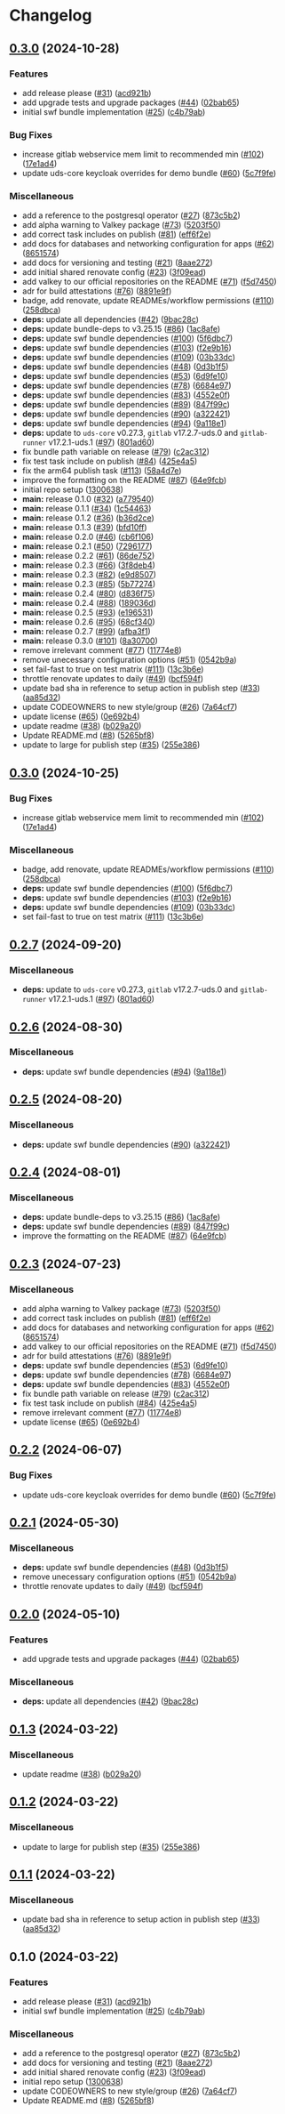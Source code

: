 # Changelog

## [0.3.0](https://github.com/defenseunicorns/uds-software-factory/compare/v0.3.0...v0.3.0) (2024-10-28)


### Features

* add release please ([#31](https://github.com/defenseunicorns/uds-software-factory/issues/31)) ([acd921b](https://github.com/defenseunicorns/uds-software-factory/commit/acd921b0d23a8b405aefd83d2f5515d59d20808b))
* add upgrade tests and upgrade packages ([#44](https://github.com/defenseunicorns/uds-software-factory/issues/44)) ([02bab65](https://github.com/defenseunicorns/uds-software-factory/commit/02bab6547e3de814097e6b13f066e108bf7d9d8f))
* initial swf bundle implementation ([#25](https://github.com/defenseunicorns/uds-software-factory/issues/25)) ([c4b79ab](https://github.com/defenseunicorns/uds-software-factory/commit/c4b79ab74751f1070a14d250b8df54ef347dee10))


### Bug Fixes

* increase gitlab webservice mem limit to recommended min ([#102](https://github.com/defenseunicorns/uds-software-factory/issues/102)) ([17e1ad4](https://github.com/defenseunicorns/uds-software-factory/commit/17e1ad46e8061a5a135c18155e44315caf90726c))
* update uds-core keycloak overrides for demo bundle ([#60](https://github.com/defenseunicorns/uds-software-factory/issues/60)) ([5c7f9fe](https://github.com/defenseunicorns/uds-software-factory/commit/5c7f9fea76ec074a17555109fc55f733e3d27747))


### Miscellaneous

* add a reference to the postgresql operator ([#27](https://github.com/defenseunicorns/uds-software-factory/issues/27)) ([873c5b2](https://github.com/defenseunicorns/uds-software-factory/commit/873c5b2cbe7c3b13203f4d4adc4d605ef1bf5b3c))
* add alpha warning to Valkey package ([#73](https://github.com/defenseunicorns/uds-software-factory/issues/73)) ([5203f50](https://github.com/defenseunicorns/uds-software-factory/commit/5203f50310ba088f7ad99e5bcbfd18a99e561ec6))
* add correct task includes on publish ([#81](https://github.com/defenseunicorns/uds-software-factory/issues/81)) ([eff6f2e](https://github.com/defenseunicorns/uds-software-factory/commit/eff6f2e03af8f8aa1387cd2ab63c4384e7f3f2b5))
* add docs for databases and networking configuration for apps ([#62](https://github.com/defenseunicorns/uds-software-factory/issues/62)) ([8651574](https://github.com/defenseunicorns/uds-software-factory/commit/8651574405509ee34995ed51bc3b59a9771ada11))
* add docs for versioning and testing ([#21](https://github.com/defenseunicorns/uds-software-factory/issues/21)) ([8aae272](https://github.com/defenseunicorns/uds-software-factory/commit/8aae272c6672454c2d62c96716e3b392c1004c9f))
* add initial shared renovate config ([#23](https://github.com/defenseunicorns/uds-software-factory/issues/23)) ([3f09ead](https://github.com/defenseunicorns/uds-software-factory/commit/3f09eadcad4a7c7a243b4709c512294dc26baea4))
* add valkey to our official repositories on the README ([#71](https://github.com/defenseunicorns/uds-software-factory/issues/71)) ([f5d7450](https://github.com/defenseunicorns/uds-software-factory/commit/f5d745082e050c544d39d3bf2d04ae18caa4c492))
* adr for build attestations ([#76](https://github.com/defenseunicorns/uds-software-factory/issues/76)) ([8891e9f](https://github.com/defenseunicorns/uds-software-factory/commit/8891e9fd9a57df8bb4b5289c138c49396470eaa5))
* badge, add renovate, update READMEs/workflow permissions ([#110](https://github.com/defenseunicorns/uds-software-factory/issues/110)) ([258dbca](https://github.com/defenseunicorns/uds-software-factory/commit/258dbcac1a96268378908f736e3f9c580ebc1216))
* **deps:** update all dependencies ([#42](https://github.com/defenseunicorns/uds-software-factory/issues/42)) ([9bac28c](https://github.com/defenseunicorns/uds-software-factory/commit/9bac28c92f25ff374666c112386235552e3a290d))
* **deps:** update bundle-deps to v3.25.15 ([#86](https://github.com/defenseunicorns/uds-software-factory/issues/86)) ([1ac8afe](https://github.com/defenseunicorns/uds-software-factory/commit/1ac8afe7522b2905be1cca2c5ce594e96bfb565b))
* **deps:** update swf bundle dependencies ([#100](https://github.com/defenseunicorns/uds-software-factory/issues/100)) ([5f6dbc7](https://github.com/defenseunicorns/uds-software-factory/commit/5f6dbc7c4a5fd942e3c73a5019ecbb66f2c82983))
* **deps:** update swf bundle dependencies ([#103](https://github.com/defenseunicorns/uds-software-factory/issues/103)) ([f2e9b16](https://github.com/defenseunicorns/uds-software-factory/commit/f2e9b166fa99461a9a977c072427b5112a12f73c))
* **deps:** update swf bundle dependencies ([#109](https://github.com/defenseunicorns/uds-software-factory/issues/109)) ([03b33dc](https://github.com/defenseunicorns/uds-software-factory/commit/03b33dc4bfd730eba8a22e5a0deabce9dcc665a0))
* **deps:** update swf bundle dependencies ([#48](https://github.com/defenseunicorns/uds-software-factory/issues/48)) ([0d3b1f5](https://github.com/defenseunicorns/uds-software-factory/commit/0d3b1f5ab491dd96842aeb4f0eb26030f59038db))
* **deps:** update swf bundle dependencies ([#53](https://github.com/defenseunicorns/uds-software-factory/issues/53)) ([6d9fe10](https://github.com/defenseunicorns/uds-software-factory/commit/6d9fe10931d78a57705d2c193038d2d625ec136b))
* **deps:** update swf bundle dependencies ([#78](https://github.com/defenseunicorns/uds-software-factory/issues/78)) ([6684e97](https://github.com/defenseunicorns/uds-software-factory/commit/6684e972aad60513e50eab8a2f3ef1e1eb0ac9ea))
* **deps:** update swf bundle dependencies ([#83](https://github.com/defenseunicorns/uds-software-factory/issues/83)) ([4552e0f](https://github.com/defenseunicorns/uds-software-factory/commit/4552e0fcd854578a2844f09c3bc0ca4a572d07b5))
* **deps:** update swf bundle dependencies ([#89](https://github.com/defenseunicorns/uds-software-factory/issues/89)) ([847f99c](https://github.com/defenseunicorns/uds-software-factory/commit/847f99c71e6f1f96baca5a7ccc51327a4d697ce5))
* **deps:** update swf bundle dependencies ([#90](https://github.com/defenseunicorns/uds-software-factory/issues/90)) ([a322421](https://github.com/defenseunicorns/uds-software-factory/commit/a3224213b4cbef7bf1a4523de98098f0557b26d7))
* **deps:** update swf bundle dependencies ([#94](https://github.com/defenseunicorns/uds-software-factory/issues/94)) ([9a118e1](https://github.com/defenseunicorns/uds-software-factory/commit/9a118e1b0b1664dfb370c4e1b3b23d1d04680e5e))
* **deps:** update to `uds-core` v0.27.3, `gitlab` v17.2.7-uds.0 and `gitlab-runner` v17.2.1-uds.1 ([#97](https://github.com/defenseunicorns/uds-software-factory/issues/97)) ([801ad60](https://github.com/defenseunicorns/uds-software-factory/commit/801ad60f86e0cecb846fb89ed440960f36cf70e7))
* fix bundle path variable on release ([#79](https://github.com/defenseunicorns/uds-software-factory/issues/79)) ([c2ac312](https://github.com/defenseunicorns/uds-software-factory/commit/c2ac3128771a78fc89bdd6341308641068de4c47))
* fix test task include on publish ([#84](https://github.com/defenseunicorns/uds-software-factory/issues/84)) ([425e4a5](https://github.com/defenseunicorns/uds-software-factory/commit/425e4a5543418ad50a8103eb4fca13e66cc77f33))
* fix the arm64 publish task ([#113](https://github.com/defenseunicorns/uds-software-factory/issues/113)) ([58a4d7e](https://github.com/defenseunicorns/uds-software-factory/commit/58a4d7ec2449d6ed5a08ea923c611281e1f4486d))
* improve the formatting on the README ([#87](https://github.com/defenseunicorns/uds-software-factory/issues/87)) ([64e9fcb](https://github.com/defenseunicorns/uds-software-factory/commit/64e9fcbc0026b415ffb3e2d90026d7de84c470d3))
* initial repo setup ([1300638](https://github.com/defenseunicorns/uds-software-factory/commit/13006386410daf91f164512cf4f56a29326d40d9))
* **main:** release 0.1.0 ([#32](https://github.com/defenseunicorns/uds-software-factory/issues/32)) ([a779540](https://github.com/defenseunicorns/uds-software-factory/commit/a77954039f299bc59b177ef0730d11017770d73d))
* **main:** release 0.1.1 ([#34](https://github.com/defenseunicorns/uds-software-factory/issues/34)) ([1c54463](https://github.com/defenseunicorns/uds-software-factory/commit/1c54463707bb56bab892f79cfe6e03306e42112f))
* **main:** release 0.1.2 ([#36](https://github.com/defenseunicorns/uds-software-factory/issues/36)) ([b36d2ce](https://github.com/defenseunicorns/uds-software-factory/commit/b36d2ce96436bb44edd7bbe829e00646fc815458))
* **main:** release 0.1.3 ([#39](https://github.com/defenseunicorns/uds-software-factory/issues/39)) ([bfd10ff](https://github.com/defenseunicorns/uds-software-factory/commit/bfd10ff3c519583989804d5d28e71b17e76f9628))
* **main:** release 0.2.0 ([#46](https://github.com/defenseunicorns/uds-software-factory/issues/46)) ([cb6f106](https://github.com/defenseunicorns/uds-software-factory/commit/cb6f106d881c3d0364a43b18a9a7b72b7452c039))
* **main:** release 0.2.1 ([#50](https://github.com/defenseunicorns/uds-software-factory/issues/50)) ([7296177](https://github.com/defenseunicorns/uds-software-factory/commit/7296177a92bb33698db2fd987051ba50304ae8f7))
* **main:** release 0.2.2 ([#61](https://github.com/defenseunicorns/uds-software-factory/issues/61)) ([86de752](https://github.com/defenseunicorns/uds-software-factory/commit/86de752c0f4ac48811bc84c617da7ca62ddd9e03))
* **main:** release 0.2.3 ([#66](https://github.com/defenseunicorns/uds-software-factory/issues/66)) ([3f8deb4](https://github.com/defenseunicorns/uds-software-factory/commit/3f8deb4eea70efbba22e1ccc33e79b897e1647ba))
* **main:** release 0.2.3 ([#82](https://github.com/defenseunicorns/uds-software-factory/issues/82)) ([e9d8507](https://github.com/defenseunicorns/uds-software-factory/commit/e9d85073390f5d348554435ca649426ee8c95159))
* **main:** release 0.2.3 ([#85](https://github.com/defenseunicorns/uds-software-factory/issues/85)) ([5b77274](https://github.com/defenseunicorns/uds-software-factory/commit/5b77274577c739dce4e431b651d5b5b26e2d7d72))
* **main:** release 0.2.4 ([#80](https://github.com/defenseunicorns/uds-software-factory/issues/80)) ([d836f75](https://github.com/defenseunicorns/uds-software-factory/commit/d836f75b320d5b42954782565949192d5d505437))
* **main:** release 0.2.4 ([#88](https://github.com/defenseunicorns/uds-software-factory/issues/88)) ([189036d](https://github.com/defenseunicorns/uds-software-factory/commit/189036d120860d41fed60a5207a9c17397472dd7))
* **main:** release 0.2.5 ([#93](https://github.com/defenseunicorns/uds-software-factory/issues/93)) ([e196531](https://github.com/defenseunicorns/uds-software-factory/commit/e1965313c6e12f90a6163c679ffde82969c891f5))
* **main:** release 0.2.6 ([#95](https://github.com/defenseunicorns/uds-software-factory/issues/95)) ([68cf340](https://github.com/defenseunicorns/uds-software-factory/commit/68cf34064f78a73d425eec0b7cf43beb0432e16a))
* **main:** release 0.2.7 ([#99](https://github.com/defenseunicorns/uds-software-factory/issues/99)) ([afba3f1](https://github.com/defenseunicorns/uds-software-factory/commit/afba3f18b6ba0ca548e430780415c98ef54613a3))
* **main:** release 0.3.0 ([#101](https://github.com/defenseunicorns/uds-software-factory/issues/101)) ([8a30700](https://github.com/defenseunicorns/uds-software-factory/commit/8a307001a7ef986905304b02cef2d50ecbe2bc45))
* remove irrelevant comment ([#77](https://github.com/defenseunicorns/uds-software-factory/issues/77)) ([11774e8](https://github.com/defenseunicorns/uds-software-factory/commit/11774e893f22bd94821cd47f8f32fae34cae3599))
* remove unecessary configuration options ([#51](https://github.com/defenseunicorns/uds-software-factory/issues/51)) ([0542b9a](https://github.com/defenseunicorns/uds-software-factory/commit/0542b9a49315ed1b9f2c2d8a60f601bf7e018e44))
* set fail-fast to true on test matrix ([#111](https://github.com/defenseunicorns/uds-software-factory/issues/111)) ([13c3b6e](https://github.com/defenseunicorns/uds-software-factory/commit/13c3b6eb892048adfa0ba602d7fc5a56608b56fc))
* throttle renovate updates to daily ([#49](https://github.com/defenseunicorns/uds-software-factory/issues/49)) ([bcf594f](https://github.com/defenseunicorns/uds-software-factory/commit/bcf594faaf43183bece31d46dd693014ded288c8))
* update bad sha in reference to setup action in publish step ([#33](https://github.com/defenseunicorns/uds-software-factory/issues/33)) ([aa85d32](https://github.com/defenseunicorns/uds-software-factory/commit/aa85d32c502d3f65fbcb6ee826be62bb7e30f3aa))
* update CODEOWNERS to new style/group ([#26](https://github.com/defenseunicorns/uds-software-factory/issues/26)) ([7a64cf7](https://github.com/defenseunicorns/uds-software-factory/commit/7a64cf79dfb7a1de3689f6f567e2fee85449f9b6))
* update license ([#65](https://github.com/defenseunicorns/uds-software-factory/issues/65)) ([0e692b4](https://github.com/defenseunicorns/uds-software-factory/commit/0e692b4e10a8795eb8a4a7dbb8519c5bc4e1afa9))
* update readme ([#38](https://github.com/defenseunicorns/uds-software-factory/issues/38)) ([b029a20](https://github.com/defenseunicorns/uds-software-factory/commit/b029a20518d4be5ea3fbb5184432724dd07463a9))
* Update README.md ([#8](https://github.com/defenseunicorns/uds-software-factory/issues/8)) ([5265bf8](https://github.com/defenseunicorns/uds-software-factory/commit/5265bf8478824773ad8a840d626a4d7cf6d097b1))
* update to large for publish step ([#35](https://github.com/defenseunicorns/uds-software-factory/issues/35)) ([255e386](https://github.com/defenseunicorns/uds-software-factory/commit/255e386daa9f3dc7cc90280c99cce5bfe56c6232))

## [0.3.0](https://github.com/defenseunicorns/uds-software-factory/compare/v0.2.7...v0.3.0) (2024-10-25)


### Bug Fixes

* increase gitlab webservice mem limit to recommended min ([#102](https://github.com/defenseunicorns/uds-software-factory/issues/102)) ([17e1ad4](https://github.com/defenseunicorns/uds-software-factory/commit/17e1ad46e8061a5a135c18155e44315caf90726c))


### Miscellaneous

* badge, add renovate, update READMEs/workflow permissions ([#110](https://github.com/defenseunicorns/uds-software-factory/issues/110)) ([258dbca](https://github.com/defenseunicorns/uds-software-factory/commit/258dbcac1a96268378908f736e3f9c580ebc1216))
* **deps:** update swf bundle dependencies ([#100](https://github.com/defenseunicorns/uds-software-factory/issues/100)) ([5f6dbc7](https://github.com/defenseunicorns/uds-software-factory/commit/5f6dbc7c4a5fd942e3c73a5019ecbb66f2c82983))
* **deps:** update swf bundle dependencies ([#103](https://github.com/defenseunicorns/uds-software-factory/issues/103)) ([f2e9b16](https://github.com/defenseunicorns/uds-software-factory/commit/f2e9b166fa99461a9a977c072427b5112a12f73c))
* **deps:** update swf bundle dependencies ([#109](https://github.com/defenseunicorns/uds-software-factory/issues/109)) ([03b33dc](https://github.com/defenseunicorns/uds-software-factory/commit/03b33dc4bfd730eba8a22e5a0deabce9dcc665a0))
* set fail-fast to true on test matrix ([#111](https://github.com/defenseunicorns/uds-software-factory/issues/111)) ([13c3b6e](https://github.com/defenseunicorns/uds-software-factory/commit/13c3b6eb892048adfa0ba602d7fc5a56608b56fc))

## [0.2.7](https://github.com/defenseunicorns/uds-software-factory/compare/v0.2.6...v0.2.7) (2024-09-20)


### Miscellaneous

* **deps:** update to `uds-core` v0.27.3, `gitlab` v17.2.7-uds.0 and `gitlab-runner` v17.2.1-uds.1 ([#97](https://github.com/defenseunicorns/uds-software-factory/issues/97)) ([801ad60](https://github.com/defenseunicorns/uds-software-factory/commit/801ad60f86e0cecb846fb89ed440960f36cf70e7))

## [0.2.6](https://github.com/defenseunicorns/uds-software-factory/compare/v0.2.5...v0.2.6) (2024-08-30)


### Miscellaneous

* **deps:** update swf bundle dependencies ([#94](https://github.com/defenseunicorns/uds-software-factory/issues/94)) ([9a118e1](https://github.com/defenseunicorns/uds-software-factory/commit/9a118e1b0b1664dfb370c4e1b3b23d1d04680e5e))

## [0.2.5](https://github.com/defenseunicorns/uds-software-factory/compare/v0.2.4...v0.2.5) (2024-08-20)


### Miscellaneous

* **deps:** update swf bundle dependencies ([#90](https://github.com/defenseunicorns/uds-software-factory/issues/90)) ([a322421](https://github.com/defenseunicorns/uds-software-factory/commit/a3224213b4cbef7bf1a4523de98098f0557b26d7))

## [0.2.4](https://github.com/defenseunicorns/uds-software-factory/compare/v0.2.3...v0.2.4) (2024-08-01)


### Miscellaneous

* **deps:** update bundle-deps to v3.25.15 ([#86](https://github.com/defenseunicorns/uds-software-factory/issues/86)) ([1ac8afe](https://github.com/defenseunicorns/uds-software-factory/commit/1ac8afe7522b2905be1cca2c5ce594e96bfb565b))
* **deps:** update swf bundle dependencies ([#89](https://github.com/defenseunicorns/uds-software-factory/issues/89)) ([847f99c](https://github.com/defenseunicorns/uds-software-factory/commit/847f99c71e6f1f96baca5a7ccc51327a4d697ce5))
* improve the formatting on the README ([#87](https://github.com/defenseunicorns/uds-software-factory/issues/87)) ([64e9fcb](https://github.com/defenseunicorns/uds-software-factory/commit/64e9fcbc0026b415ffb3e2d90026d7de84c470d3))

## [0.2.3](https://github.com/defenseunicorns/uds-software-factory/compare/v0.2.2...v0.2.3) (2024-07-23)


### Miscellaneous

* add alpha warning to Valkey package ([#73](https://github.com/defenseunicorns/uds-software-factory/issues/73)) ([5203f50](https://github.com/defenseunicorns/uds-software-factory/commit/5203f50310ba088f7ad99e5bcbfd18a99e561ec6))
* add correct task includes on publish ([#81](https://github.com/defenseunicorns/uds-software-factory/issues/81)) ([eff6f2e](https://github.com/defenseunicorns/uds-software-factory/commit/eff6f2e03af8f8aa1387cd2ab63c4384e7f3f2b5))
* add docs for databases and networking configuration for apps ([#62](https://github.com/defenseunicorns/uds-software-factory/issues/62)) ([8651574](https://github.com/defenseunicorns/uds-software-factory/commit/8651574405509ee34995ed51bc3b59a9771ada11))
* add valkey to our official repositories on the README ([#71](https://github.com/defenseunicorns/uds-software-factory/issues/71)) ([f5d7450](https://github.com/defenseunicorns/uds-software-factory/commit/f5d745082e050c544d39d3bf2d04ae18caa4c492))
* adr for build attestations ([#76](https://github.com/defenseunicorns/uds-software-factory/issues/76)) ([8891e9f](https://github.com/defenseunicorns/uds-software-factory/commit/8891e9fd9a57df8bb4b5289c138c49396470eaa5))
* **deps:** update swf bundle dependencies ([#53](https://github.com/defenseunicorns/uds-software-factory/issues/53)) ([6d9fe10](https://github.com/defenseunicorns/uds-software-factory/commit/6d9fe10931d78a57705d2c193038d2d625ec136b))
* **deps:** update swf bundle dependencies ([#78](https://github.com/defenseunicorns/uds-software-factory/issues/78)) ([6684e97](https://github.com/defenseunicorns/uds-software-factory/commit/6684e972aad60513e50eab8a2f3ef1e1eb0ac9ea))
* **deps:** update swf bundle dependencies ([#83](https://github.com/defenseunicorns/uds-software-factory/issues/83)) ([4552e0f](https://github.com/defenseunicorns/uds-software-factory/commit/4552e0fcd854578a2844f09c3bc0ca4a572d07b5))
* fix bundle path variable on release ([#79](https://github.com/defenseunicorns/uds-software-factory/issues/79)) ([c2ac312](https://github.com/defenseunicorns/uds-software-factory/commit/c2ac3128771a78fc89bdd6341308641068de4c47))
* fix test task include on publish ([#84](https://github.com/defenseunicorns/uds-software-factory/issues/84)) ([425e4a5](https://github.com/defenseunicorns/uds-software-factory/commit/425e4a5543418ad50a8103eb4fca13e66cc77f33))
* remove irrelevant comment ([#77](https://github.com/defenseunicorns/uds-software-factory/issues/77)) ([11774e8](https://github.com/defenseunicorns/uds-software-factory/commit/11774e893f22bd94821cd47f8f32fae34cae3599))
* update license ([#65](https://github.com/defenseunicorns/uds-software-factory/issues/65)) ([0e692b4](https://github.com/defenseunicorns/uds-software-factory/commit/0e692b4e10a8795eb8a4a7dbb8519c5bc4e1afa9))

## [0.2.2](https://github.com/defenseunicorns/uds-software-factory/compare/v0.2.1...v0.2.2) (2024-06-07)


### Bug Fixes

* update uds-core keycloak overrides for demo bundle ([#60](https://github.com/defenseunicorns/uds-software-factory/issues/60)) ([5c7f9fe](https://github.com/defenseunicorns/uds-software-factory/commit/5c7f9fea76ec074a17555109fc55f733e3d27747))

## [0.2.1](https://github.com/defenseunicorns/uds-software-factory/compare/v0.2.0...v0.2.1) (2024-05-30)


### Miscellaneous

* **deps:** update swf bundle dependencies ([#48](https://github.com/defenseunicorns/uds-software-factory/issues/48)) ([0d3b1f5](https://github.com/defenseunicorns/uds-software-factory/commit/0d3b1f5ab491dd96842aeb4f0eb26030f59038db))
* remove unecessary configuration options ([#51](https://github.com/defenseunicorns/uds-software-factory/issues/51)) ([0542b9a](https://github.com/defenseunicorns/uds-software-factory/commit/0542b9a49315ed1b9f2c2d8a60f601bf7e018e44))
* throttle renovate updates to daily ([#49](https://github.com/defenseunicorns/uds-software-factory/issues/49)) ([bcf594f](https://github.com/defenseunicorns/uds-software-factory/commit/bcf594faaf43183bece31d46dd693014ded288c8))

## [0.2.0](https://github.com/defenseunicorns/uds-software-factory/compare/v0.1.3...v0.2.0) (2024-05-10)


### Features

* add upgrade tests and upgrade packages ([#44](https://github.com/defenseunicorns/uds-software-factory/issues/44)) ([02bab65](https://github.com/defenseunicorns/uds-software-factory/commit/02bab6547e3de814097e6b13f066e108bf7d9d8f))


### Miscellaneous

* **deps:** update all dependencies ([#42](https://github.com/defenseunicorns/uds-software-factory/issues/42)) ([9bac28c](https://github.com/defenseunicorns/uds-software-factory/commit/9bac28c92f25ff374666c112386235552e3a290d))

## [0.1.3](https://github.com/defenseunicorns/uds-software-factory/compare/v0.1.2...v0.1.3) (2024-03-22)


### Miscellaneous

* update readme ([#38](https://github.com/defenseunicorns/uds-software-factory/issues/38)) ([b029a20](https://github.com/defenseunicorns/uds-software-factory/commit/b029a20518d4be5ea3fbb5184432724dd07463a9))

## [0.1.2](https://github.com/defenseunicorns/uds-software-factory/compare/v0.1.1...v0.1.2) (2024-03-22)


### Miscellaneous

* update to large for publish step ([#35](https://github.com/defenseunicorns/uds-software-factory/issues/35)) ([255e386](https://github.com/defenseunicorns/uds-software-factory/commit/255e386daa9f3dc7cc90280c99cce5bfe56c6232))

## [0.1.1](https://github.com/defenseunicorns/uds-software-factory/compare/v0.1.0...v0.1.1) (2024-03-22)


### Miscellaneous

* update bad sha in reference to setup action in publish step ([#33](https://github.com/defenseunicorns/uds-software-factory/issues/33)) ([aa85d32](https://github.com/defenseunicorns/uds-software-factory/commit/aa85d32c502d3f65fbcb6ee826be62bb7e30f3aa))

## 0.1.0 (2024-03-22)


### Features

* add release please ([#31](https://github.com/defenseunicorns/uds-software-factory/issues/31)) ([acd921b](https://github.com/defenseunicorns/uds-software-factory/commit/acd921b0d23a8b405aefd83d2f5515d59d20808b))
* initial swf bundle implementation ([#25](https://github.com/defenseunicorns/uds-software-factory/issues/25)) ([c4b79ab](https://github.com/defenseunicorns/uds-software-factory/commit/c4b79ab74751f1070a14d250b8df54ef347dee10))


### Miscellaneous

* add a reference to the postgresql operator ([#27](https://github.com/defenseunicorns/uds-software-factory/issues/27)) ([873c5b2](https://github.com/defenseunicorns/uds-software-factory/commit/873c5b2cbe7c3b13203f4d4adc4d605ef1bf5b3c))
* add docs for versioning and testing ([#21](https://github.com/defenseunicorns/uds-software-factory/issues/21)) ([8aae272](https://github.com/defenseunicorns/uds-software-factory/commit/8aae272c6672454c2d62c96716e3b392c1004c9f))
* add initial shared renovate config ([#23](https://github.com/defenseunicorns/uds-software-factory/issues/23)) ([3f09ead](https://github.com/defenseunicorns/uds-software-factory/commit/3f09eadcad4a7c7a243b4709c512294dc26baea4))
* initial repo setup ([1300638](https://github.com/defenseunicorns/uds-software-factory/commit/13006386410daf91f164512cf4f56a29326d40d9))
* update CODEOWNERS to new style/group ([#26](https://github.com/defenseunicorns/uds-software-factory/issues/26)) ([7a64cf7](https://github.com/defenseunicorns/uds-software-factory/commit/7a64cf79dfb7a1de3689f6f567e2fee85449f9b6))
* Update README.md ([#8](https://github.com/defenseunicorns/uds-software-factory/issues/8)) ([5265bf8](https://github.com/defenseunicorns/uds-software-factory/commit/5265bf8478824773ad8a840d626a4d7cf6d097b1))
